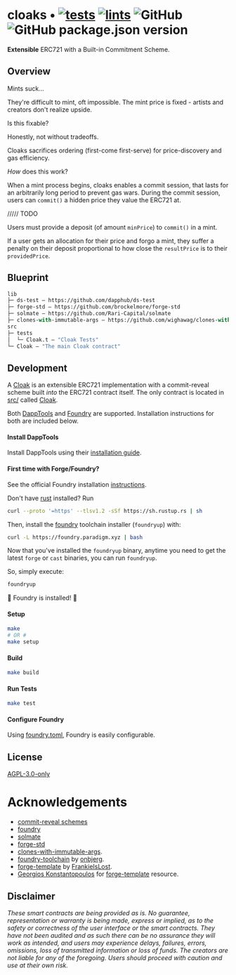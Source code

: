 # cloaks  • [![tests](https://github.com/abigger87/cloaks/actions/workflows/tests.yml/badge.svg)](https://github.com/abigger87/cloaks/actions/workflows/tests.yml) [![lints](https://github.com/abigger87/cloaks/actions/workflows/lints.yml/badge.svg)](https://github.com/abigger87/cloaks/actions/workflows/lints.yml) ![GitHub](https://img.shields.io/github/license/abigger87/cloaks) ![GitHub package.json version](https://img.shields.io/github/package-json/v/abigger87/cloaks)

**Extensible** ERC721 with a Built-in Commitment Scheme.

## Overview

Mints suck...

They're difficult to mint, oft impossible.
The mint price is fixed - artists and creators don't realize upside.

Is this fixable?

Honestly, not without tradeoffs.

Cloaks sacrifices ordering (first-come first-serve) for price-discovery and gas efficiency.

_How_ does this work?

When a mint process begins, cloaks enables a commit session, that lasts for an arbitrarily long period to prevent gas wars. During the commit session, users can `commit()` a hidden price they value the ERC721 at.



///// TODO

Users must provide a deposit (of amount `minPrice`) to `commit()` in a mint.

If a user gets an allocation for their price and forgo a mint, they suffer a penalty
on their deposit proportional to how close the `resultPrice` is to their `providedPrice`.




## Blueprint

```ml
lib
├─ ds-test — https://github.com/dapphub/ds-test
├─ forge-std — https://github.com/brockelmore/forge-std
├─ solmate — https://github.com/Rari-Capital/solmate
├─ clones-with-immutable-args — https://github.com/wighawag/clones-with-immutable-args
src
├─ tests
│  └─ Cloak.t — "Cloak Tests"
└─ Cloak — "The main Cloak contract"
```

## Development

A [Cloak](https://github.com/abigger87/cloaks) is an extensible ERC721 implementation with a commit-reveal scheme built _into_ the ERC721 contract itself.
The only contract is located in [src/](./src/) called [Cloak](./src/Cloak.sol).

Both [DappTools](https://dapp.tools/) and [Foundry](https://github.com/gaskonst/foundry) are supported. Installation instructions for both are included below.

#### Install DappTools

Install DappTools using their [installation guide](https://github.com/dapphub/dapptools#installation).

#### First time with Forge/Foundry?

See the official Foundry installation [instructions](https://github.com/gakonst/foundry/blob/master/README.md#installation).

Don't have [rust](https://www.rust-lang.org/tools/install) installed?
Run
```bash
curl --proto '=https' --tlsv1.2 -sSf https://sh.rustup.rs | sh
```

Then, install the [foundry](https://github.com/gakonst/foundry) toolchain installer (`foundryup`) with:
```bash
curl -L https://foundry.paradigm.xyz | bash
```

Now that you've installed the `foundryup` binary,
anytime you need to get the latest `forge` or `cast` binaries,
you can run `foundryup`.

So, simply execute:
```bash
foundryup
```

🎉 Foundry is installed! 🎉

#### Setup

```bash
make
# OR #
make setup
```

#### Build

```bash
make build
```

#### Run Tests

```bash
make test
```

#### Configure Foundry

Using [foundry.toml](./foundry.toml), Foundry is easily configurable.

## License

[AGPL-3.0-only](https://github.com/abigger87/cloaks/blob/master/LICENSE)

# Acknowledgements

- [commit-reveal schemes](https://medium.com/swlh/exploring-commit-reveal-schemes-on-ethereum-c4ff5a777db8)
- [foundry](https://github.com/gakonst/foundry)
- [solmate](https://github.com/Rari-Capital/solmate)
- [forge-std](https://github.com/brockelmore/forge-std)
- [clones-with-immutable-args](https://github.com/wighawag/clones-with-immutable-args).
- [foundry-toolchain](https://github.com/onbjerg/foundry-toolchain) by [onbjerg](https://github.com/onbjerg).
- [forge-template](https://github.com/FrankieIsLost/forge-template) by [FrankieIsLost](https://github.com/FrankieIsLost).
- [Georgios Konstantopoulos](https://github.com/gakonst) for [forge-template](https://github.com/gakonst/forge-template) resource.

## Disclaimer

_These smart contracts are being provided as is. No guarantee, representation or warranty is being made, express or implied, as to the safety or correctness of the user interface or the smart contracts. They have not been audited and as such there can be no assurance they will work as intended, and users may experience delays, failures, errors, omissions, loss of transmitted information or loss of funds. The creators are not liable for any of the foregoing. Users should proceed with caution and use at their own risk._
